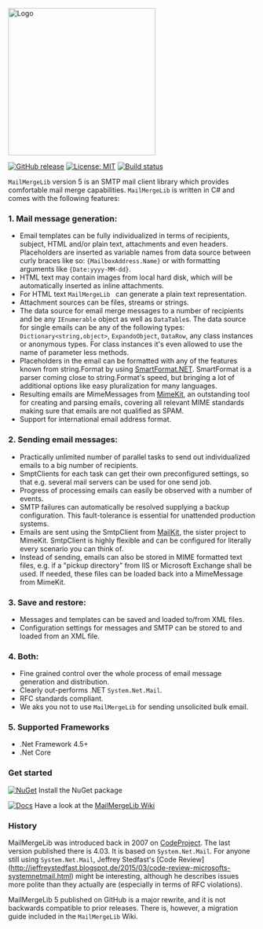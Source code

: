 <img src="https://raw.githubusercontent.com/axuno/MailMergeLib/master/MailMergeLlib.png" width="300" alt="Logo">

[![GitHub release](https://img.shields.io/github/release/axuno/mailmergelib.svg)](https://github.com/axuno/MailMergeLib/releases/latest)
[![License: MIT](https://img.shields.io/badge/License-MIT-brightgreen.svg)](https://github.com/axuno/MailMergeLib/blob/master/License.txt)
[![Build status](https://ci.appveyor.com/api/projects/status/9gpm43038riwlbu2/branch/master?svg=true)](https://ci.appveyor.com/project/axunonb/mailmergelib/branch/master)



```MailMergeLib``` version 5 is an SMTP mail client library which provides comfortable mail merge capabilities. ```MailMergeLib``` is written in C# and comes with the following features:

### 1. Mail message generation:
* Email templates can be fully individualized in terms of recipients, subject, HTML and/or plain text, attachments and even headers. Placeholders are inserted as variable names from data source between curly braces like so: ```{MailboxAddress.Name}``` or with formatting arguments like ```{Date:yyyy-MM-dd}```.
* HTML text may contain images from local hard disk, which will be automatically inserted as inline attachments.
* For HTML text  ```MailMergeLib ``` can generate a plain text representation.
* Attachment sources can be files, streams or strings.
* The data source for email merge messages to a number of recipients and be any ```IEnumerable``` object as well as ```DataTable```s. The data source for single emails can be any of the following types: ```Dictionary<string,object>```, ```ExpandoObject```, ```DataRow```, any class instances or anonymous types. For class instances it's even allowed to use the name of parameter less methods.
* Placeholders in the email can be formatted with any of the features known from string.Format by using [SmartFormat.NET](https://github.com/scottrippey/SmartFormat.NET/wiki). SmartFormat is a parser coming close to string.Format's speed, but bringing a lot of additional options like easy pluralization for many languages.
* Resulting emails are MimeMessages from [MimeKit](https://github.com/jstedfast/MimeKit), an outstanding tool for creating and parsing emails, covering all relevant MIME standards making sure that emails are not qualified as SPAM.
* Support for international email address format.

### 2. Sending email messages:
* Practically unlimited number of parallel tasks to send out individualized emails to a big number of recipients.
* SmptClients for each task can get their own preconfigured settings, so that e.g. several mail servers can be used for one send job.
* Progress of processing emails can easily be observed with a number of events.
* SMTP failures can automatically be resolved supplying a backup configuration. This fault-tolerance is essential for unattended production systems.
* Emails are sent using the SmtpClient from [MailKit](https://github.com/jstedfast/MailKit), the sister project to MimeKit. SmtpClient is highly flexible and can be configured for literally every scenario you can think of.
* Instead of sending, emails can also be stored in MIME formatted text files, e.g. if a "pickup directory" from IIS or Microsoft Exchange shall be used. If needed, these files can be loaded back into a MimeMessage from MimeKit.

### 3. Save and restore:
* Messages and templates can be saved and loaded to/from XML files.
* Configuration settings for messages and SMTP can be stored to and loaded from an XML file.

### 4. Both:
* Fine grained control over the whole process of email message generation and distribution.
* Clearly out-performs .NET ```System.Net.Mail```.
* RFC standards compliant.
* We aks you not to use ```MailMergeLib``` for sending unsolicited bulk email.

### 5. Supported Frameworks
* .Net Framework 4.5+
* .Net Core

### Get started
[![NuGet](https://img.shields.io/nuget/v/MailMergeLib.svg)](https://www.nuget.org/packages/MailMergeLib/) Install the NuGet package

[![Docs](https://img.shields.io/badge/docs-up%20to%20date-brightgreen.svg)](https://github.com/axuno/MailMergeLib/wiki)
Have a look at the [MailMergeLib Wiki](https://github.com/axuno/MailMergeLib/wiki)

### History
MailMergeLib was introduced back in 2007 on [CodeProject](http://www.codeproject.com/Articles/19546/MailMergeLib-A-NET-Mail-Client-Library). The last version published there is 4.03. It is based on ```System.Net.Mail```. For anyone still using ```System.Net.Mail```, Jeffrey Stedfast's [Code Review] (http://jeffreystedfast.blogspot.de/2015/03/code-review-microsofts-systemnetmail.html) might be interesting, although he describes issues more polite than they actually are (especially in terms of RFC violations).

MailMergeLib 5 published on GitHub is a major rewrite, and it is not backwards compatible to prior releases. There is, however, a migration guide included in the ```MailMergeLib``` Wiki.
